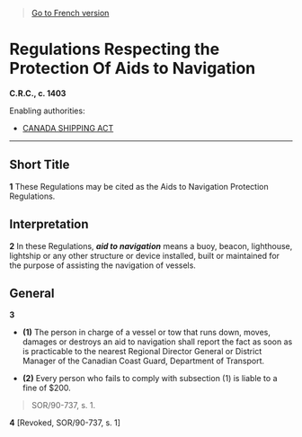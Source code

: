 > [Go to French version](/fr/Règlements/Codification%20des%20règlements%20du%20Canada/1401-1500/C.R.C.,%20ch.%201403.md)

# Regulations Respecting the Protection Of Aids to Navigation

**C.R.C., c. 1403**

Enabling authorities: 
- [CANADA SHIPPING ACT](/en/Acts/Revised%20Statutes%20of%20Canada/S/S-9.md)

----------



## Short Title


**1** These Regulations may be cited as the Aids to Navigation Protection Regulations.




## Interpretation


**2** In these Regulations, ***aid to navigation*** means a buoy, beacon, lighthouse, lightship or any other structure or device installed, built or maintained for the purpose of assisting the navigation of vessels.




## General


**3** 

- **(1)** The person in charge of a vessel or tow that runs down, moves, damages or destroys an aid to navigation shall report the fact as soon as is practicable to the nearest Regional Director General or District Manager of the Canadian Coast Guard, Department of Transport.

- **(2)** Every person who fails to comply with subsection (1) is liable to a fine of $200.
> SOR/90-737, s. 1.




**4** [Revoked, SOR/90-737, s. 1]


